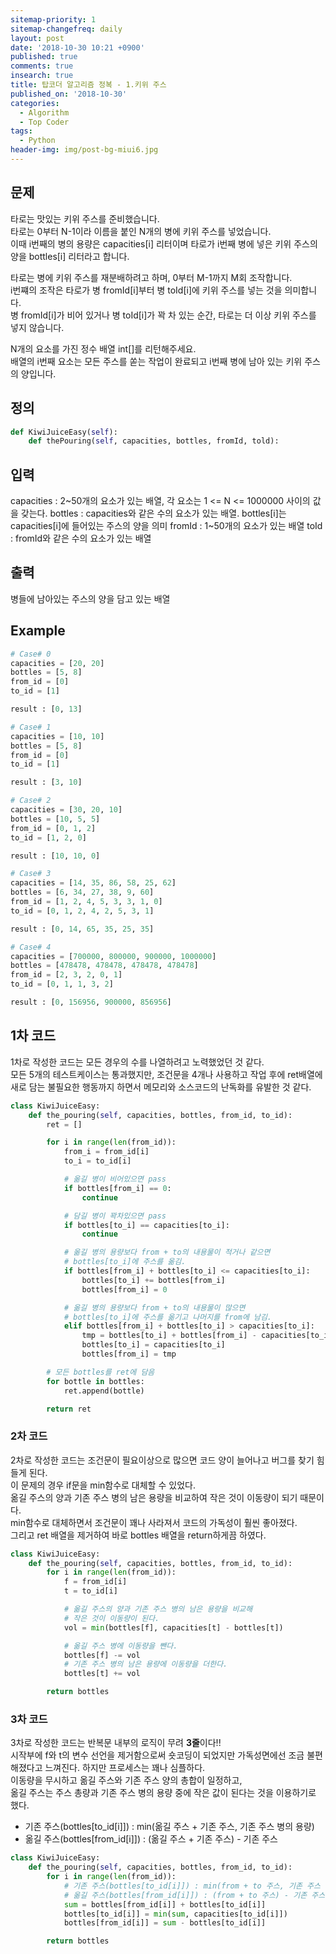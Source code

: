 ```yaml
---
sitemap-priority: 1
sitemap-changefreq: daily
layout: post
date: '2018-10-30 10:21 +0900'
published: true
comments: true
insearch: true
title: 탑코더 알고리즘 정복 - 1.키위 주스
published_on: '2018-10-30'
categories:
  - Algorithm
  - Top Coder
tags:
  - Python
header-img: img/post-bg-miui6.jpg
---
```


## 문제
타로는 맛있는 키위 주스를 준비했습니다.  
타로는 0부터 N-1이라 이름을 붙인 N개의 병에 키위 주스를 넣었습니다.  
이때 i번째의 병의 용량은 capacities[i] 리터이며 타로가 i번째 병에 넣은 키위 주스의 양을 bottles[i] 리터라고 합니다.

타로는 병에 키위 주스를 재분배하려고 하며, 0부터 M-1까지 M회 조작합니다.  
i번쨰의 조작은 타로가 병 fromId[i]부터 병 toId[i]에 키위 주스를 넣는 것을 의미합니다.  
병 fromId[i]가 비어 있거나 병 toId[i]가 꽉 차 있는 순간, 타로는 더 이상 키위 주스를 넣지 않습니다.

N개의 요소를 가진 정수 배열 int[]를 리턴해주세요.  
배열의 i번째 요소는 모든 주스를 쏟는 작업이 완료되고 i번째 병에 남아 있는 키위 주스의 양입니다.

## 정의
```py
def KiwiJuiceEasy(self):
	def thePouring(self, capacities, bottles, fromId, told):
```

## 입력
capacities : 2~50개의 요소가 있는 배열, 각 요소는 1 <= N <= 1000000 사이의 값을 갖는다.
bottles : capacities와 같은 수의 요소가 있는 배열. bottles[i]는 capacities[i]에 들어있는 주스의 양을 의미
fromId : 1~50개의 요소가 있는 배열
toId : fromId와 같은 수의 요소가 있는 배열

## 출력
병들에 남아있는 주스의 양을 담고 있는 배열

## Example
```py
# Case# 0
capacities = [20, 20]
bottles = [5, 8]
from_id = [0]
to_id = [1]

result : [0, 13]

# Case# 1
capacities = [10, 10]
bottles = [5, 8]
from_id = [0]
to_id = [1]

result : [3, 10]

# Case# 2
capacities = [30, 20, 10]
bottles = [10, 5, 5]
from_id = [0, 1, 2]
to_id = [1, 2, 0]

result : [10, 10, 0]

# Case# 3
capacities = [14, 35, 86, 58, 25, 62]
bottles = [6, 34, 27, 38, 9, 60]
from_id = [1, 2, 4, 5, 3, 3, 1, 0]
to_id = [0, 1, 2, 4, 2, 5, 3, 1]

result : [0, 14, 65, 35, 25, 35]

# Case# 4
capacities = [700000, 800000, 900000, 1000000]
bottles = [478478, 478478, 478478, 478478]
from_id = [2, 3, 2, 0, 1]
to_id = [0, 1, 1, 3, 2]

result : [0, 156956, 900000, 856956]
```

## 1차 코드
1차로 작성한 코드는 모든 경우의 수를 나열하려고 노력했었던 것 같다.  
모든 5개의 테스트케이스는 통과했지만,
조건문을 4개나 사용하고 작업 후에 ret배열에 새로 담는 불필요한 행동까지 하면서 메모리와 소스코드의 난독화를 유발한 것 같다.

```py
class KiwiJuiceEasy:
    def the_pouring(self, capacities, bottles, from_id, to_id):
        ret = []

        for i in range(len(from_id)):
            from_i = from_id[i]
            to_i = to_id[i]

            # 옮길 병이 비어있으면 pass
            if bottles[from_i] == 0:
                continue

            # 담길 병이 꽉차있으면 pass
            if bottles[to_i] == capacities[to_i]:
                continue

            # 옮길 병의 용량보다 from + to의 내용물이 적거나 같으면 
            # bottles[to_i]에 주스를 옮김.
            if bottles[from_i] + bottles[to_i] <= capacities[to_i]:
                bottles[to_i] += bottles[from_i]
                bottles[from_i] = 0

            # 옮길 병의 용량보다 from + to의 내용물이 많으면 
            # bottles[to_i]에 주스를 옮기고 나머지를 from에 남김.
            elif bottles[from_i] + bottles[to_i] > capacities[to_i]:
                tmp = bottles[to_i] + bottles[from_i] - capacities[to_i]
                bottles[to_i] = capacities[to_i]
                bottles[from_i] = tmp

        # 모든 bottles를 ret에 담음
        for bottle in bottles:
            ret.append(bottle)

        return ret
```

### 2차 코드
2차로 작성한 코드는 조건문이 필요이상으로 많으면 코드 양이 늘어나고 버그를 찾기 힘들게 된다.  
이 문제의 경우 if문을 min함수로 대체할 수 있었다.  
옮길 주스의 양과 기존 주스 병의 남은 용량을 비교하여 작은 것이 이동량이 되기 때문이다.  
min함수로 대체하면서 조건문이 꽤나 사라져서 코드의 가독성이 훨씬 좋아졌다.  
그리고 ret 배열을 제거하여 바로 bottles 배열을 return하게끔 하였다.

```py
class KiwiJuiceEasy:
    def the_pouring(self, capacities, bottles, from_id, to_id):
        for i in range(len(from_id)):
            f = from_id[i]
            t = to_id[i]

            # 옮길 주스의 양과 기존 주스 병의 남은 용량을 비교해 
            # 작은 것이 이동량이 된다.
            vol = min(bottles[f], capacities[t] - bottles[t])

            # 옮길 주스 병에 이동량을 뺀다.
            bottles[f] -= vol
            # 기존 주스 병의 남은 용량에 이동량을 더한다.
            bottles[t] += vol

        return bottles
```

### 3차 코드
3차로 작성한 코드는 반복문 내부의 로직이 무려 **3줄**이다!!  
시작부에 f와 t의 변수 선언을 제거함으로써 숏코딩이 되었지만 가독성면에선 조금 불편해졌다고 느껴진다.
하지만 프로세스는 꽤나 심플하다.  
이동량을 무시하고 옮길 주스와 기존 주스 양의 총합이 일정하고,  
옮길 주스는 주스 총량과 기존 주스 병의 용량 중에 작은 값이 된다는 것을 이용하기로 했다.  

- 기존 주스(bottles[to_id[i]]) : min(옮길 주스 + 기존 주스, 기존 주스 병의 용량)
- 옮길 주스(bottles[from_id[i]]) : (옮길 주스 + 기존 주스) - 기존 주스

```py
class KiwiJuiceEasy:
    def the_pouring(self, capacities, bottles, from_id, to_id):
        for i in range(len(from_id)):
            # 기존 주스(bottles[to_id[i]]) : min(from + to 주스, 기존 주스 병의 용량)
            # 옮길 주스(bottles[from_id[i]]) : (from + to 주스) - 기존 주스
            sum = bottles[from_id[i]] + bottles[to_id[i]]
            bottles[to_id[i]] = min(sum, capacities[to_id[i]])
            bottles[from_id[i]] = sum - bottles[to_id[i]]

        return bottles
```







